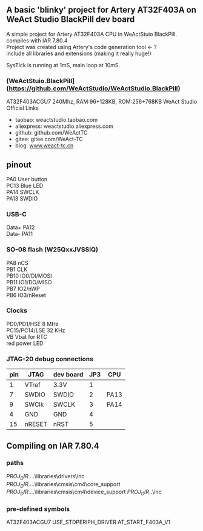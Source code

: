 ## A basic 'blinky' project for Artery AT32F403A on WeAct Studio BlackPill dev board

A simple project for Artery AT32F403A CPU in WeActStuio BlackPill.
compiles with IAR 7.80.4  
Project was created using Artery's code generation tool <- ?  
include all libraries and extensions (making it really huge!)  

SysTick is running at 1mS, main loop at 10mS.  

### (WeActStuio.BlackPill](https://github.com/WeActStudio/WeActStudio.BlackPill)
AT32F403ACGU7 240Mhz, RAM:96+128KB, ROM:256+768KB
WeAct Studio Official Links
- taobao: weactstudio.taobao.com
- aliexpress: weactstudio.aliexpress.com
- github: github.com/WeActTC
- gitee: gitee.com/WeAct-TC
- blog: www.weact-tc.cn

## pinout
PA0     User button  
PC13    Blue LED  
PA14    SWCLK  
PA13    SWDIO  

### USB-C
Data+   PA12  
Data-   PA11  

### SO-08 flash (W25QxxJVSSIQ)  
PA8     nCS  
PB1     CLK  
PB10    IO0/DI/MOSI  
PB11    IO1/DO/MISO  
PB7     IO2/nWP  
PB6     IO3/nReset  

### Clocks
PD0/PD1/HSE      8 MHz  
PC15/PC14/LSE   32 KHz  
VB      Vbat for RTC  
red     power LED  

### JTAG-20 debug connections
| pin |   JTAG  | dev board |  JP3  |  CPU  |
|-----|---------|---------- |-------|-------|
|  1  |  VTref  |   3.3V    |   1   |       |
|  7  |  SWDIO  |   SWDIO   |   2   |  PA13 |
|  9  |  SWClk  |   SWCLK   |   3   |  PA14 |
|  4  |   GND   |   GND     |   4   |       |
| 15  | nRESET  |   nRST    |   5   |       |

## Compiling on IAR 7.80.4

### paths
$PROJ_DIR$\..\..\libraries\drivers\inc
$PROJ_DIR$\..\..\libraries\cmsis\cm4\core_support
$PROJ_DIR$\..\..\libraries\cmsis\cm4\device_support
$PROJ_DIR$\..\inc

### pre-defined symbols
AT32F403ACGU7
USE_STDPERIPH_DRIVER
AT_START_F403A_V1

